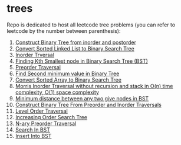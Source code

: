 # trees

Repo is dedicated to host all leetcode tree problems (you can refer to leetcode by the number between parenthesis):


1. [Construct Binary Tree from inorder and postorder](https://github.com/KumarAbhinav2/trees/blob/master/binaryTreeFromInorderPostorder(LTM-106).py)
2. [Convert Sorted Linked List to Binary Search Tree](https://github.com/KumarAbhinav2/trees/blob/master/convertSortedLinkedListtoBST(LTE-109).py)
3. [Inorder Trversal](https://github.com/KumarAbhinav2/trees/blob/master/inorderTraversal(LTM-94).py)
4. [Finding Kth Smallest node in Binary Search Tree (BST)](https://github.com/KumarAbhinav2/trees/blob/master/kthSmallestinBST(LTM-230).py)
5. [Preorder Traversal](https://github.com/KumarAbhinav2/trees/blob/master/preorderTraversal(LTM-144).py)
6. [Find Second minimum value in Binary Tree](https://github.com/KumarAbhinav2/trees/blob/master/secondMinimumValue(LTE-671).py)
7. [Convert Sorted Array to Binary Search Tree](https://github.com/KumarAbhinav2/trees/blob/master/sortedArrayToBST(LTM-108).py)
8. [Morris Inorder Traversal without recursion and stack in O(n) time complexity, O(1) space complexity](https://github.com/KumarAbhinav2/trees/blob/master/morrisInOrderTraversal.py)
9. [Minimum distance between any two give nodes in BST](https://github.com/KumarAbhinav2/trees/blob/master/minimumDistBetweenBSTNodes(LTE-783).py)
10. [Construct Binary Tree From Preorder and Inorder Traversals](https://github.com/KumarAbhinav2/trees/blob/master/binaryTreeFromPreOrderInOrder(LTM-105).py)
11. [Level Order Traversal](https://github.com/KumarAbhinav2/trees/blob/master/binary_tree_level_order_traversal(LTM-102).py)
12. [Increasing Order Search Tree](https://github.com/KumarAbhinav2/trees/blob/master/increasingOrderSearchTree(LTE-897).py)
13. [N-ary Preorder Traversal](https://github.com/KumarAbhinav2/trees/blob/master/n-aryPreorderTraversal(LTE-589).py)
14. [Search In BST](https://github.com/KumarAbhinav2/trees/blob/master/searchInBST(LTE-700).py)
15. [Insert Into BST](https://github.com/KumarAbhinav2/trees/blob/master/insertIntoBST(LTM-701).py)

